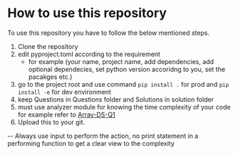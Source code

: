 # How to use this repository 

To use this repository you have to follow the below mentioned steps.

1. Clone the repository
2. edit pyproject.toml according to the requirement 
    - for example (your name, project name, add dependencies, add optional dependecies, set python version accoridng to you, set the pacakges etc.)
3. go to the project root and use command ` pip install . ` for prod and ` pip install -e ` for dev environment
4. keep Questions in Questions folder and Solutions in solution folder
5. must use analyzer module for knowing the time complexity of your code for example refer to [Array-DS-Q1](DSA\Solution\Question1\array-ds.py)
6. Upload this to your git.



--
Always use input to perform the action, no print statement in a performing function to get a clear view to the complexity